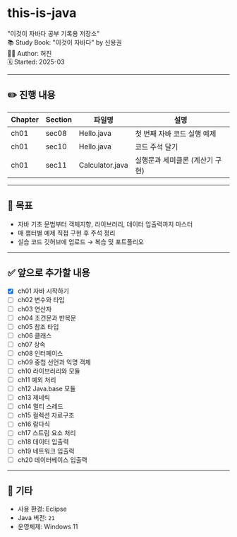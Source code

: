 # this-is-java
"이것이 자바다 공부 기록용 저장소"\
📚 Study Book: "이것이 자바다" by 신용권\
🧑‍💻 Author: 허진  \
🗓️ Started: 2025-03


---

## ✏️ 진행 내용

| Chapter | Section | 파일명              | 설명                                |
|---------|---------|---------------------|-------------------------------------|
| ch01    | sec08   | Hello.java          | 첫 번째 자바 코드 실행 예제          |
| ch01    | sec10   | Hello.java          | 코드 주석 달기                       |
| ch01    | sec11   | Calculator.java     | 실행문과 세미클론 (계산기 구현)      |

---

## 📌 목표

- 자바 기초 문법부터 객체지향, 라이브러리, 데이터 입출력까지 마스터
- 매 챕터별 예제 직접 구현 후 주석 정리
- 실습 코드 깃허브에 업로드 → 복습 및 포트폴리오

---

## ✅ 앞으로 추가할 내용

- [x] ch01 자바 시작하기
- [ ] ch02 변수와 타입
- [ ] ch03 연산자
- [ ] ch04 조건문과 반복문
- [ ] ch05 참조 타입
- [ ] ch06 클래스
- [ ] ch07 상속
- [ ] ch08 인터페이스
- [ ] ch09 중첩 선언과 익명 객체
- [ ] ch10 라이브러리와 모듈
- [ ] ch11 예외 처리
- [ ] ch12 Java.base 모듈
- [ ] ch13 제네릭
- [ ] ch14 멀티 스레드
- [ ] ch15 컬렉션 자료구조
- [ ] ch16 람다식
- [ ] ch17 스트림 요소 처리
- [ ] ch18 데이터 입출력
- [ ] ch19 네트워크 입출력
- [ ] ch20 데이터베이스 입출력
---

## 🔗 기타

- 사용 환경: Eclipse
- Java 버전: `21`  
- 운영체제: Windows 11

